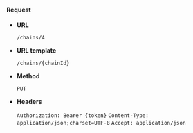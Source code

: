 #### Request

* **URL**

  `/chains/4`

* **URL template**

  `/chains/{chainId}`

* **Method**

  `PUT`

* **Headers**

  `Authorization: Bearer {token}`
  `Content-Type: application/json;charset=UTF-8`
  `Accept: application/json`
